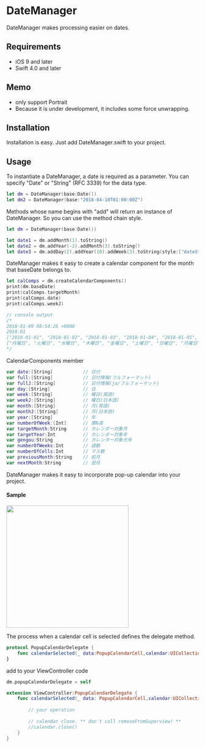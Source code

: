 # DateManager

DateManager makes processing easier on dates.

## Requirements
- iOS 9 and later 
- Swift 4.0 and later

## Memo
- only support Portrait
- Because it is under development, it includes some force unwrapping.

## Installation
Installation is easy. Just add DateManager.swift to your project.

## Usage
To instantiate a DateManager, a date is required as a parameter.
You can specify "Date" or "String" (RFC 3339) for the data type.
```swift
let dm = DateManager(base:Date())
let dm2 = DateManager(base:"2018-04-10T01:00:00Z")
```

Methods whose name begins with "add" will return an instance of DateManager. So you can use the method chain style.
```swift
let dm = DateManager(base:Date())

let date1 = dm.addMonth(1).toString()
let date2 = dm.addYear(-2).addMonth(3).toString()
let date3 = dm.addDay(2).addYear(10).addWeek(3).toString(style:["dateStyle":.full])
```

DateManager makes it easy to create a calendar component for the month that baseDate belongs to.
```swift
let calComps = dm.createCalendarComponents()
print(dm.baseDate)
print(calComps.targetMonth)
print(calComps.date)
print(calComps.weekJ)

// console output
/*
2018-01-09 08:54:26 +0000
2018.01
["2018-01-01", "2018-01-02", "2018-01-03", "2018-01-04", "2018-01-05", "2018-01-06", "2018-01-07", "2018-01-08", "2018-01-09", "2018-01-10", "2018-01-11", "2018-01-12", "2018-01-13", "2018-01-14", "2018-01-15", "2018-01-16", "2018-01-17", "2018-01-18", "2018-01-19", "2018-01-20", "2018-01-21", "2018-01-22", "2018-01-23", "2018-01-24", "2018-01-25", "2018-01-26", "2018-01-27", "2018-01-28", "2018-01-29", "2018-01-30", "2018-01-31", "2018-02-01", "2018-02-02", "2018-02-03", "2018-02-04"]
["月曜日", "火曜日", "水曜日", "木曜日", "金曜日", "土曜日", "日曜日", "月曜日", "火曜日", "水曜日", "木曜日", "金曜日", "土曜日", "日曜日", "月曜日", "火曜日", "水曜日", "木曜日", "金曜日", "土曜日", "日曜日", "月曜日", "火曜日", "水曜日", "木曜日", "金曜日", "土曜日", "日曜日", "月曜日", "火曜日", "水曜日", "木曜日", "金曜日", "土曜日", "日曜日"]
*/
```
CalendarComponents member
```swift
var date:[String]           // 日付
var full:[String]           // 日付情報(フルフォーマット)
var fullJ:[String]          // 日付情報(ja/フルフォーマット)
var day:[String]            // 日
var week:[String]           // 曜日(英語)
var weekJ:[String]          // 曜日(日本語)
var month:[String]          // 月(英語)
var monthJ:[String]         // 月(日本語)
var year:[String]           // 年
var numberOfWeek:[Int]      // 第N週
var targetMonth:String      // カレンダー対象月
var targetYear:Int          // カレンダー対象年
var gengou:String           // カレンター対象元号
var numberOfWeeks:Int       // 週数
var numberOfCells:Int       // マス数
var previousMonth:String    // 前月
var nextMonth:String        // 翌月
```


DateManager makes it easy to incorporate pop-up calendar into your project.
#### Sample
<img src="https://user-images.githubusercontent.com/13625204/34709402-72ad1064-f55a-11e7-8d6b-57341d5f49ab.png" width="320px"/>


The process when a calendar cell is selected defines the delegate method.

```swift
protocol PopupCalendarDelegate {
    func calendarSelected(_ data:PopupCalendarCell,calendar:UICollectionView)
}
```

add to your ViewController code
```swift
dm.popupCalendarDelegate = self
```
```swift
extension ViewController:PopupCalendarDelegate {
    func calendarSelected(_ data: PopupCalendarCell,calendar:UICollectionView) {
        
        // your operation
        
        // calendar close. ** don't call removeFromSuperview! **
        //calendar.close()
    }
}
```



